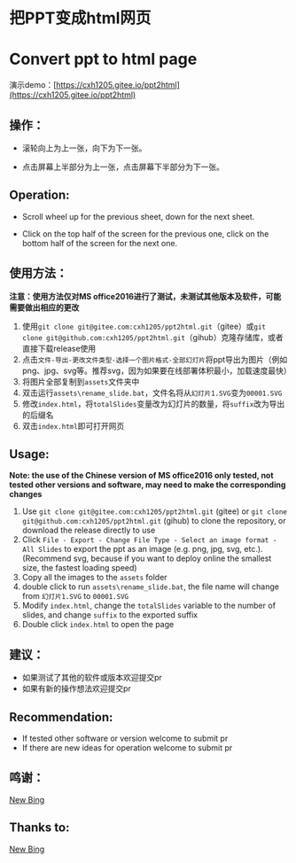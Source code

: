 # 把PPT变成html网页

# Convert ppt to html page

演示demo：[https://cxh1205.gitee.io/ppt2html](https://cxh1205.gitee.io/ppt2html)

## 操作：

- 滚轮向上为上一张，向下为下一张。

- 点击屏幕上半部分为上一张，点击屏幕下半部分为下一张。

## Operation:

- Scroll wheel up for the previous sheet, down for the next sheet.

- Click on the top half of the screen for the previous one, click on the bottom half of the screen for the next one.

## 使用方法：

**注意：使用方法仅对MS office2016进行了测试，未测试其他版本及软件，可能需要做出相应的更改**

1. 使用`git clone git@gitee.com:cxh1205/ppt2html.git`（gitee）或`git clone git@github.com:cxh1205/ppt2html.git`（gihub）克隆存储库，或者直接下载release使用
2. 点击`文件-导出-更改文件类型-选择一个图片格式-全部幻灯片`将ppt导出为图片（例如png、jpg、svg等。推荐svg，因为如果要在线部署体积最小，加载速度最快）
3. 将图片全部复制到`assets`文件夹中
4. 双击运行`assets\rename_slide.bat`，文件名将从`幻灯片1.SVG`变为`00001.SVG`
5. 修改`index.html`，将`totalSlides`变量改为幻灯片的数量，将`suffix`改为导出的后缀名
6. 双击`index.html`即可打开网页

## Usage:

**Note: the use of the Chinese version of MS office2016 only tested, not tested other versions and software, may need to make the corresponding changes**

1. Use `git clone git@gitee.com:cxh1205/ppt2html.git` (gitee) or `git clone git@github.com:cxh1205/ppt2html.git` (gihub) to clone the repository, or download the release directly to use
2. Click `File - Export - Change File Type - Select an image format - All Slides` to export the ppt as an image (e.g. png, jpg, svg, etc.). (Recommend svg, because if you want to deploy online the smallest size, the fastest loading speed)
3. Copy all the images to the `assets` folder
4. double click to run `assets\rename_slide.bat`, the file name will change from `幻灯片1.SVG` to `00001.SVG`
5. Modify `index.html`, change the `totalSlides` variable to the number of slides, and change `suffix` to the exported suffix
6. Double click `index.html` to open the page

## 建议：

- 如果测试了其他的软件或版本欢迎提交pr
- 如果有新的操作想法欢迎提交pr

## Recommendation:

- If tested other software or version welcome to submit pr
- If there are new ideas for operation welcome to submit pr

## 鸣谢：

[New Bing](https://www.bing.com/new)

## Thanks to:

[New Bing](https://www.bing.com/new)